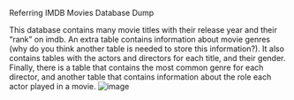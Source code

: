 Referring IMDB Movies Database Dump

This database contains many movie titles with their release year and their “rank” on imdb. 
An extra table contains information about movie genres (why do you think another table is needed to store this information?). 
It also contains tables with the actors and directors for each title, and their gender. 
Finally, there is a table that contains the most common genre for each director, and another table that contains information about the role each actor played in a movie.
![image](https://user-images.githubusercontent.com/113503622/212683482-0aebefb8-3962-4ddb-8e76-baad23609566.png)
